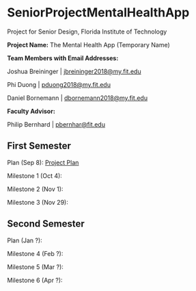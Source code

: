 # SeniorProjectMentalHealthApp
Project for Senior Design, Florida Institute of Technology

**Project Name:** The Mental Health App (Temporary Name)

**Team Members with Email Addresses:**

Joshua Breininger | jbreininger2018@my.fit.edu

Phi Duong | pduong2018@my.fit.edu

Daniel Bornemann | dbornemann2018@my.fit.edu


**Faculty Advisor:**

Philip Bernhard | pbernhar@fit.edu


## First Semester
Plan (Sep 8): [Project Plan](https://docs.google.com/document/d/1IeEgbKmM26lvSlI4AmkODJFRWOkkOrdHBosrSo3Wh-o/edit?usp=sharing)

Milestone 1 (Oct 4):

Milestone 2 (Nov 1):

Milestone 3 (Nov 29):


## Second Semester
Plan (Jan ?):

Milestone 4 (Feb ?):

Milestone 5 (Mar ?):

Milestone 6 (Apr ?):



